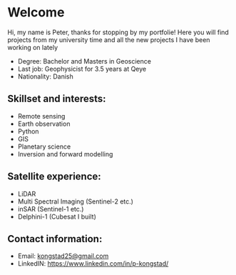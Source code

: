 # Welcome
Hi, my name is Peter, thanks for stopping by my portfolie! Here you will find projects from my university time and all the new projects I have been working on lately
* Degree: Bachelor and Masters in Geoscience
* Last job: Geophysicist for 3.5 years at Qeye
* Nationality: Danish 

## Skillset and interests: 
* Remote sensing
* Earth observation
* Python
* GIS
* Planetary science
* Inversion and forward modelling

## Satellite experience:
* LiDAR
* Multi Spectral Imaging (Sentinel-2 etc.)
* inSAR (Sentinel-1 etc.)
* Delphini-1 (Cubesat I built)

## Contact information:
* Email: kongstad25@gmail.com
* LinkedIN: https://www.linkedin.com/in/p-kongstad/

<!--
**Kongstad/Kongstad** is a ✨ _special_ ✨ repository because its `README.md` (this file) appears on your GitHub profile.

Here are some ideas to get you started:

- 🔭 I’m currently working on ...
- 🌱 I’m currently learning ...
- 👯 I’m looking to collaborate on ...
- 🤔 I’m looking for help with ...
- 💬 Ask me about ...
- 📫 How to reach me: ...
- 😄 Pronouns: ...
- ⚡ Fun fact: ...
-->
